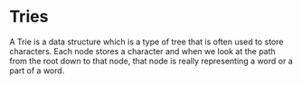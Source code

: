 # Tries

A Trie is a data structure which is a type of tree that is often used to store characters. Each node stores a character and when
we look at the path from the root down to that node, that node is really representing a word or a part of a word.

